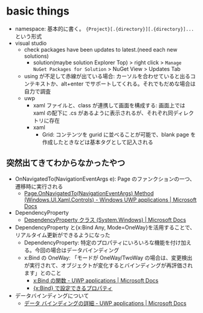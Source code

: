 # basic things

- namespace: 基本的に書く。 `{Project}[.{directory}][.{directory}]...`という形式
- visual studio
  - check packages have been updates to latest.(need each new solutions)
    - solution(maybe solution Explorer Top) > right click > `Manage NuGet Packages for Solution` > NuGet View > Updates Tab
  - using が不足して赤線が出ている場合: カーソルを合わせていると出るコンテキストか、alt+enter でサポートしてくれる。それでもだめな場合は自力で調査
  - uwp
    - xaml ファイルと、class が連携して画面を構成する: 画面上では xaml の配下に .cs があるように表示されるが、それぞれ同ディレクトリに存在
    - xaml
      - Grid: コンテンツを gurid に並べることが可能で、blank page を作成したときなどは基本タグとして記入される

## 突然出てきてわからなかったやつ

- OnNavigatedTo(NavigationEventArgs e): Page のファンクションの一つ、遷移時に実行される
  - [Page\.OnNavigatedTo\(NavigationEventArgs\) Method \(Windows\.UI\.Xaml\.Controls\) \- Windows UWP applications \| Microsoft Docs](https://docs.microsoft.com/ja-jp/uwp/api/windows.ui.xaml.controls.page.onnavigatedto?view=winrt-22000)
- DependencyProperty
  - [DependencyProperty クラス \(System\.Windows\) \| Microsoft Docs](https://docs.microsoft.com/ja-jp/dotnet/api/system.windows.dependencyproperty?view=windowsdesktop-6.0)
- DependencyProperty と{x:Bind Any, Mode=OneWay}を活用することで、リアルタイム更新ができるようになった
  - DependencyProperty: 特定のプロパティにいろいろな機能を付け加える。今回の場合はデータバインディング
  - x:Bind の OneWay: 「モードが OneWay/TwoWay の場合は、変更検出が実行されて、オブジェクトが変化するとバインディングが再評価されます」とのこと
    - [x:Bind の関数 \- UWP applications \| Microsoft Docs](https://docs.microsoft.com/ja-jp/windows/uwp/data-binding/function-bindings)
    - [{x:Bind} で設定できるプロパティ](https://docs.microsoft.com/ja-jp/windows/uwp/xaml-platform/x-bind-markup-extension#properties-that-you-can-set-with-xbind)
- データバインディングについて
  - [データ バインディングの詳細 \- UWP applications \| Microsoft Docs](https://docs.microsoft.com/ja-jp/windows/uwp/data-binding/data-binding-in-depth)
